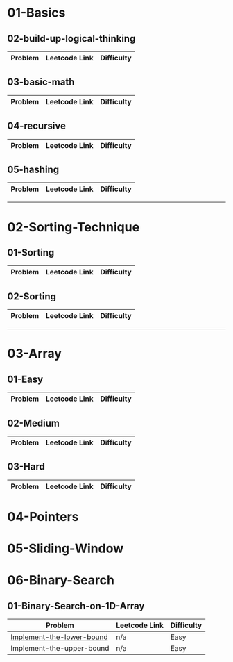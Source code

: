 # 01-Basics

## 02-build-up-logical-thinking
|  Problem  |  Leetcode Link  |  Difficulty  |
|---|---|---|

## 03-basic-math
|  Problem  |  Leetcode Link  |  Difficulty  |
|---|---|---|

## 04-recursive
|  Problem  |  Leetcode Link  |  Difficulty  |
|---|---|---|

## 05-hashing
|  Problem  |  Leetcode Link  |  Difficulty  |
|---|---|---|


---

# 02-Sorting-Technique

## 01-Sorting

|  Problem  |  Leetcode Link  |  Difficulty  |
|---|---|---|

## 02-Sorting

|  Problem  |  Leetcode Link  |  Difficulty  |
|---|---|---|

---

# 03-Array

## 01-Easy

|  Problem  |  Leetcode Link  |  Difficulty  |
|---|---|---|


## 02-Medium

|  Problem  |  Leetcode Link  |  Difficulty  |
|---|---|---|

## 03-Hard

|  Problem  |  Leetcode Link  |  Difficulty  |
|---|---|---|

# 04-Pointers

# 05-Sliding-Window

# 06-Binary-Search

## 01-Binary-Search-on-1D-Array

|  Problem  |  Leetcode Link  |  Difficulty  |
|---|---|---|
| [Implement-the-lower-bound](https://github.com/VenkatRaman3103/Data-Structures-and-Algorithms/tree/main/06-Binary-Search/01-Binary-search-on-1D-Array/Implement-the-lower-bound) | n/a | Easy |
| Implement-the-upper-bound | n/a | Easy |